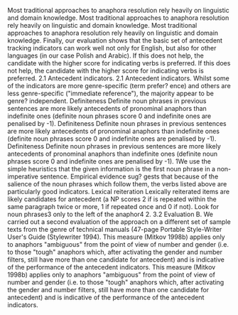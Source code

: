 Most traditional approaches to anaphora resolution rely heavily on linguistic and domain knowledge.
Most traditional approaches to anaphora resolution rely heavily on linguistic and domain knowledge.
Most traditional approaches to anaphora resolution rely heavily on linguistic and domain knowledge.
Finally, our evaluation shows that the basic set of antecedent tracking indicators can work well not only for English, but also for other languages (in our case Polish and Arabic).
If this does not help, the candidate with the higher score for indicating verbs is preferred.
If this does not help, the candidate with the higher score for indicating verbs is preferred.
2.1 Antecedent indicators.
2.1 Antecedent indicators.
Whilst some of the indicators are more genre-specific (term prefer? ence) and others are less genre-specific ("immediate reference"), the majority appear to be genre? independent.
Definiteness Definite noun phrases in previous sentences are more likely antecedents of pronominal anaphors than indefinite ones (definite noun phrases score 0 and indefinite ones are penalised by -1).
Definiteness Definite noun phrases in previous sentences are more likely antecedents of pronominal anaphors than indefinite ones (definite noun phrases score 0 and indefinite ones are penalised by -1).
Definiteness Definite noun phrases in previous sentences are more likely antecedents of pronominal anaphors than indefinite ones (definite noun phrases score 0 and indefinite ones are penalised by -1).
1We use the simple heuristics that the given information is the first noun phrase in a non-imperative sentence.
Empirical evidence sug? gests that because of the salience of the noun phrases which follow them, the verbs listed above are particularly good indicators.
Lexical reiteration Lexically reiterated items are likely candidates for antecedent (a NP scores 2 if is repeated within the same paragraph twice or more, 1 if repeated once and 0 if not).
Look for noun phrases3 only to the left of the anaphor4 2.
3.2 Evaluation B. We carried out a second evaluation of the approach on a different set of sample texts from the genre of technical manuals (47-page Portable Style-Writer User's Guide (Stylewriter 1994).
This measure (Mitkov 1998b) applies only to anaphors "ambiguous" from the point of view of number and gender (i.e. to those "tough" anaphors which, after activating the gender and number filters, still have more than one candidate for antecedent) and is indicative of the performance of the antecedent indicators.
This measure (Mitkov 1998b) applies only to anaphors "ambiguous" from the point of view of number and gender (i.e. to those "tough" anaphors which, after activating the gender and number filters, still have more than one candidate for antecedent) and is indicative of the performance of the antecedent indicators.
